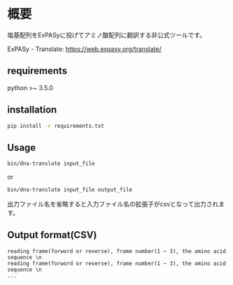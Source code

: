# 概要
塩基配列をExPASyに投げてアミノ酸配列に翻訳する非公式ツールです。

ExPASy - Translate: https://web.expasy.org/translate/

## requirements
python >~ 3.5.0

## installation
```sh
pip install -r requirements.txt
```

## Usage
```sh
bin/dna-translate input_file
```
or
```sh
bin/dna-translate input_file output_file
```
出力ファイル名を省略すると入力ファイル名の拡張子がcsvとなって出力されます。

## Output format(CSV)
```csv
reading frame(forword or reverse), frame number(1 ~ 3), the amino acid sequence \n
reading frame(forword or reverse), frame number(1 ~ 3), the amino acid sequence \n
...
```